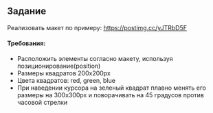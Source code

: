 ## Задание
Реализовать макет по примеру:
https://postimg.cc/yJTRbD5F

#### Требования:
- Расположить элементы согласно макету, используя позиционирование(position)
- Размеры квадратов 200х200px 
- Цвета квадратов: red, green, blue
- При наведении курсора на зеленый квадрат плавно менять его размеры на 300х300px и поворачивать на 45 градусов против часовой стрелки